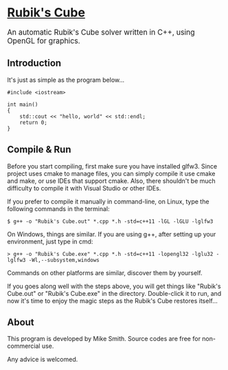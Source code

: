 # [Rubik's Cube](https://mike-leo-smith.github.io/RubiksCube/)

<big> An automatic Rubik's Cube solver written in C++, using OpenGL for graphics. </big>

## Introduction
It's just as simple as the program below...

```
#include <iostream>

int main()
{
    std::cout << "hello, world" << std::endl;
    return 0;
}
```

## Compile & Run
Before you start compiling, first make sure you have installed glfw3. Since project uses cmake to manage files, you can simply compile it use cmake and make, or use IDEs that support cmake. Also, there shouldn't be much difficulty to compile it with Visual Studio or other IDEs.

If you prefer to compile it manually in command-line, on Linux, type the following commands in the terminal:

```
$ g++ -o "Rubik's Cube.out" *.cpp *.h -std=c++11 -lGL -lGLU -lglfw3
```

On Windows, things are similar. If you are using g++, after setting up your environment, just type in cmd:

```
> g++ -o "Rubik's Cube.exe" *.cpp *.h -std=c++11 -lopengl32 -lglu32 -lglfw3 -Wl,--subsystem,windows
```

Commands on other platforms are similar, discover them by yourself.

If you goes along well with the steps above, you will get things like "Rubik's Cube.out" or "Rubik's Cube.exe" in the directory. Double-click it to run, and now it's time to enjoy the magic steps as the Rubik's Cube restores itself...

## About

This program is developed by Mike Smith. Source codes are free for non-commercial use.

Any advice is welcomed.